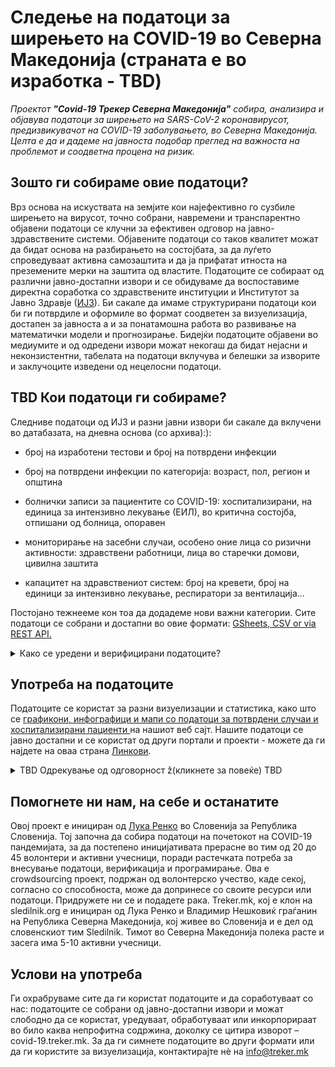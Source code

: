 # Следење на податоци за ширењето на COVID-19 во Северна Македонија (страната е во изработка - TBD)

*Проектот  **"Covid-19 Трекер Северна Македонија"** собира, анализира и објавува податоци за ширењето на SARS-CoV-2 коронавирусот, предизвикувачот на COVID-19 заболувањето, во Северна Македонија. Целта е да и дадеме на јавноста подобар преглед на важноста на проблемот и соодветна процена на ризик.*

## Зошто ги собираме овие податоци?

Врз основа на искуствата на земјите кои најефективно го сузбиле ширењето на вирусот, точно собрани, навремени и транспарентно објавени податоци се клучни за ефективен одговор на јавно-здравствените системи. Објавените податоци со таков квалитет можат да бидат основа на разбирањето на состојбата, за да луѓето спроведуваат активна самозаштита и да ја прифатат итноста на преземените мерки на заштита од властите. Податоците се собираат од различни јавно-достапни извори и се обидуваме да воспоставиме директна соработка со здравствените институции и Институтот за Јавно Здравје  ([ИЈЗ](https://www.iph.mk)). Би сакале да имаме структурирани податоци кои би ги потврдиле и оформиле во формат соодветен за визуелизација, достапен за јавноста а и за понатамошна работа во развивање на математички модели и прогнозирање. Бидејќи податоците објавени во медиумите и од одредени извори можат некогаш да бидат нејасни и неконзистентни, табелата на податоци вклучува и белешки за изворите и заклучоците изведени од нецелосни податоци.

## TBD Кои податоци ги собираме?

Следниве податоци од ИЈЗ и разни јавни извори би сакале да вклучени во датабазата, на дневна основа (со  архива):):

-   број на изработени тестови и број на потврдени инфекции

-   број на потврдени инфекции по категорија: возраст, пол, регион и општина

-   болнички записи за пациентите со COVID-19: хоспитализирани, на единица за интензивно лекување (ЕИЛ), во критична состојба, отпишани од болница, опоравен

-   мониторирање на засебни случаи, особено оние лица со ризични активности: здравствени работници, лица во старечки домови, цивилна заштита

-   капацитет на здравствениот систем: број на кревети, број на единици за интензивно лекување, респиратори за вентилација...

Постојано тежнееме кон тоа да додадеме нови важни категории. 
Сите податоци се собрани и достапни во овие формати: [GSheets, CSV or via REST API.](/mk/datasources)
    

<details>
  <summary>Како се уредени и верифицирани податоците? </summary>

Датабазата е ажурирана со податоци од ИЈЗ (по категорија). Податоците по региони и возрасни групи се понекогаш дополнително додадени и вкрстено проверени бидејќи овие податоци можно е да се сменат следствено на епидемиолошки истражувања. 

Општините се следени во  [TBD табела со општини](https://docs.google.com/spreadsheets/.
Жечбата ни е да стигнеме до оваква процедура на ажурирање на податоци за пациенти на болничка нега. Моментално зависна од достапот до податоците: 
    
-   Се следат сите болнички објави за COVID-19 преку целиот ден.

-   Бројот на хоспитализации се следи по: цели оддели, единици за интензивно лекување и пациенти во критична состојба.

-   Каде што е можно, се следи преминот од една во друга болничка состојба (прием/отпуст).

-   Каде не е можно да се следи, преминот од една во друга болничка состојба (прием/отпуст) се изведува по формула.

-   Сите извори и изведувања на заклучоци се анотирани како коментари во засебни ќелии (отворена можност за верификација).

-   Податоците се споредуваат со сумираните податоци за хоспитализирани пациенти и пациентите на интензивно лекување, објавувани дневно од TBD во TBD pm.


</details>

## Употреба на податоците

Податоците се користат за разни визуелизации и статистика, како што се [графикони, инфографици и мапи со податоци за потврдени случаи и хоспитализирани пациенти ](/mk/stats) на нашиот веб сајт. 
Нашите податоци се јавно достапни и се користат од други портали и проекти -  можете да ги најдете на оваа страна [Линкови](/mk/links).

<details>
  <summary>TBD Одрекување од одговорност ž(кликнете за повеќе) TBD</summary>

**Важно: Информациите објавени на нашиот сајт, вклучувајќи ги и линковите до моделите и други места со кои не сме директно поврзани е подготвено со максимална внимателност, користејќи достапни извори на податоци, знаење, методологија и технологија, согласно со научните стандарди. Веруваме дека визуелизациите и моделите можат да помогнат да се објаснат разните фактори кои влијаат на ширењето на вирусот, вклучувајќи го и ефектот на преземените заштитни мерки и можни мерки во иднина. Преку ова би сакале да потенцираме дека сите ние имаме важна улога во оваа пандемија. Сепак, не можеме целосно да гарантираме за точноста, целосноста или корисноста на информациите на овие веб страни и експлицитно се одрекуваме од одговорност за било какви понатамошни интерпретации и симулации кои ги цитираат нашите податоци и/или визуелизации како извор*

</details>

## Помогнете ни нам, на себе и останатите

Овој проект е инициран од  [Лука Ренко](https://twitter.com/LukaRenko) во Словенија за Република Словенија. Тој започна да собира податоци на почетокот на COVID-19 пандемијата, за да постепено иницијативата прерасне во тим од 20 до 45 волонтери и активни учесници, поради растечката потреба за внесување податоци, верификација и програмирање. Ова е crowdsourcing проект, подржан од волонтерско учество, каде секој, согласно со способноста, може да допринесе со своите ресурси или податоци. Придружете ни се и подадете рака. Treker.mk, кој е клон на sledilnik.org е инициран од Лука Ренко и Владимир Нешковиќ граѓанин на Република Северна Македонија, кој живее во Словенија и е дел од словенскиот тим Sledilnik. Тимот во Северна Македонија полека расте и засега има 5-10 активни учесници.

## Услови на употреба

Ги охрабруваме сите да ги користат податоците и да соработуваат со нас: податоците се собрани од јавно-достапни извори и можат слободно да се користат, уредуваат, обработуваат или инкорпорираат во било каква непрофитна содржина, доколку се цитира изворот – covid-19.treker.mk. За да ги симнете податоците во други формати или да ги користите за визуелизација, контактирајте нѐ на info@treker.mk

